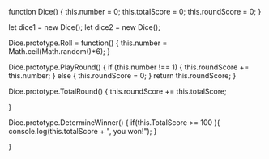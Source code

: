 
function Dice() {
  this.number = 0;
  this.totalScore = 0;
  this.roundScore = 0;
}

let dice1 = new Dice();
let dice2 = new Dice();

Dice.prototype.Roll = function() {
  this.number = Math.ceil(Math.random()*6);
}

Dice.prototype.PlayRound() {
    if (this.number !== 1) {
        this.roundScore += this.number;
    } else {
        this.roundScore = 0;
    }
    return this.roundScore;
}

Dice.prototype.TotalRound() {
    this.roundScore += this.totalScore;

}

Dice.prototype.DetermineWinner() {
    if(this.TotalScore >= 100 ){
        console.log(this.totalScore + ", you won!");
    }

}